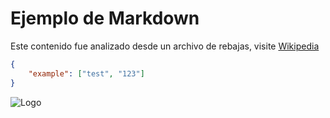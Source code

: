# Ejemplo de Markdown

Este contenido fue analizado desde un archivo de rebajas, visite
[Wikipedia](https://wikipedia.org)

```json
{
    "example": ["test", "123"]
}
```

![Logo](http://www.roeder-landscape-design.uk/images/img_0696-crop-u48884.jpg?crc=90647432)